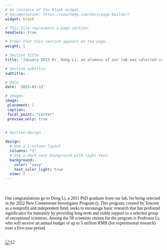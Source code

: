```yaml
---
# An instance of the Blank widget.
# Documentation: https://wowchemy.com/docs/page-builder/
widget: blank

# This file represents a page section.
headless: true

# Order that this section appears on the page.
weight: 1

# Section title
title: "January 2023 Dr. Dong Li, an alumnus of our lab was selected in Tencents New Cornerstone Investigator Program"  

# Section subtitle
subtitle:

# Date
date: '2023-01-13'

# images
image:
 placement: 1
 caption: 
 focal_point: "Center"
 preview_only: true
  

# Section design

design:
  # Use a 1-column layout
  columns: "1"
  # Use a dark navy background with light text.
  background:
    color: 'navy'
    text_color_light: true
  view: 2
---
```


<!--more-->

<br />




<br />
<font face=Times New Roman>
Our congratulations go to Dong Li, a 2011 PhD graduate from our lab, for being selected in the 2022 New Cornerstone Investigator Program (). 
This program, created by Tencent as a nonprofit and independent fund, seeks to encourage basic research that has profound significance for humanity by providing long-term 
and stable support to a selected group of exceptional scientists. Among the 58 scientists chosen for the program is Professor Li, who will receive an annual budget of up 
to 5 million RMB (for experimental research) over a five-year period.<br />


<br />

![12](/gallery/news/LiDong/featured.png)
